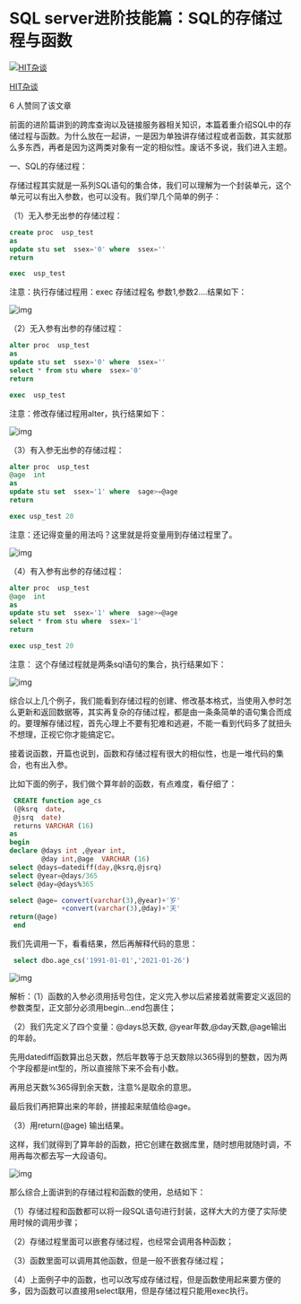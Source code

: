 # SQL server进阶技能篇：SQL的存储过程与函数

[![HIT杂谈](https://picx.zhimg.com/v2-a71d558a4ba400c2a3c729c44fc96a1c_l.jpg?source=172ae18b)](https://www.zhihu.com/people/hitza-tan)

[HIT杂谈](https://www.zhihu.com/people/hitza-tan)

6 人赞同了该文章

前面的进阶篇讲到的跨库查询以及链接服务器相关知识，本篇着重介绍SQL中的存储过程与函数。为什么放在一起讲，一是因为单独讲存储过程或者函数，其实就那么多东西，再者是因为这两类对象有一定的相似性。废话不多说，我们进入主题。

一、SQL的存储过程：

存储过程其实就是一系列SQL语句的集合体，我们可以理解为一个封装单元，这个单元可以有出入参数，也可以没有。我们举几个简单的例子：

（1）无入参无出参的存储过程：

```sql
create proc  usp_test 
as 
update stu set  ssex='0' where  ssex=''
return 

exec  usp_test
```

注意：执行存储过程用：exec 存储过程名 参数1,参数2....结果如下：

![img](https://pic2.zhimg.com/80/v2-28007c080ddc35b622b50111ddc0a23d_720w.webp)

（2）无入参有出参的存储过程：

```sql
alter proc  usp_test 
as 
update stu set  ssex='0' where  ssex=''
select * from stu where  ssex='0' 
return 

exec  usp_test
```

注意：修改存储过程用alter，执行结果如下：

![img](https://pic4.zhimg.com/80/v2-f8533528efc112c3860a3f403038966b_720w.webp)

（3）有入参无出参的存储过程：

```sql
alter proc  usp_test 
@age  int 
as 
update stu set  ssex='1' where  sage>=@age 
return 

exec usp_test 20
```

注意：还记得变量的用法吗？这里就是将变量用到存储过程里了。

![img](https://pic3.zhimg.com/80/v2-99689ebb04356df4430c58b10a857a3e_720w.webp)

（4）有入参有出参的存储过程：

```sql
alter proc  usp_test 
@age  int 
as 
update stu set  ssex='1' where  sage>=@age
select * from stu where  ssex='1' 
return 

exec usp_test 20
```

注意： 这个存储过程就是两条sql语句的集合，执行结果如下：

![img](https://pic3.zhimg.com/80/v2-dd7ca85907ee771a82664b4da6fee816_720w.webp)

综合以上几个例子，我们能看到存储过程的创建、修改基本格式，当使用入参时怎么更新和返回数据等，其实再复杂的存储过程，都是由一条条简单的语句集合而成的。要理解存储过程，首先心理上不要有犯难和逃避，不能一看到代码多了就扭头不想理，正视它你才能搞定它。

接着说函数，开篇也说到，函数和存储过程有很大的相似性，也是一堆代码的集合，也有出入参。

比如下面的例子，我们做个算年龄的函数，有点难度，看仔细了：

```sql
 CREATE function age_cs 
 (@ksrq  date,
 @jsrq  date)
 returns VARCHAR (16) 
as
begin
declare @days int ,@year int,
        @day int,@age  VARCHAR (16) 
select @days=datediff(day,@ksrq,@jsrq)
select @year=@days/365
select @day=@days%365

select @age= convert(varchar(3),@year)+'岁'
             +convert(varchar(3),@day)+'天'
return(@age)
 end
```

我们先调用一下，看看结果，然后再解释代码的意思：

```sql
 select dbo.age_cs('1991-01-01','2021-01-26')
```

![img](https://pic4.zhimg.com/80/v2-b368cafa4608808be56907cb6d74977b_720w.webp)

解析：（1）函数的入参必须用括号包住，定义完入参以后紧接着就需要定义返回的参数类型，正文部分必须用begin...end包裹住；

（2）我们先定义了四个变量：@days总天数, @year年数,@day天数,@age输出的年龄。

先用datediff函数算出总天数，然后年数等于总天数除以365得到的整数，因为两个字段都是int型的，所以直接除下来不会有小数。

再用总天数%365得到余天数，注意%是取余的意思。

最后我们再把算出来的年龄，拼接起来赋值给@age。

（3）用return(@age) 输出结果。

这样，我们就得到了算年龄的函数，把它创建在数据库里，随时想用就随时调，不用再每次都去写一大段语句。

![img](https://pic1.zhimg.com/80/v2-fad00d9aa1dd71ac81ffe8613e9c2414_720w.webp)

那么综合上面讲到的存储过程和函数的使用，总结如下：

（1）存储过程和函数都可以将一段SQL语句进行封装，这样大大的方便了实际使用时候的调用步骤；

（2）存储过程里面可以嵌套存储过程，也经常会调用各种函数；

（3）函数里面可以调用其他函数，但是一般不嵌套存储过程；

（4）上面例子中的函数，也可以改写成存储过程，但是函数使用起来要方便的多，因为函数可以直接用select联用，但是存储过程只能用exec执行。